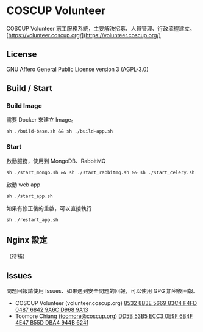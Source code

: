 # COSCUP Volunteer
COSCUP Volunteer 志工服務系統，主要解決招募、人員管理、行政流程建立。
[https://volunteer.coscup.org/](https://volunteer.coscup.org/)

## License
GNU Affero General Public License version 3 (AGPL-3.0)

## Build / Start

### Build Image
需要 Docker 來建立 Image。

    sh ./build-base.sh && sh ./build-app.sh

### Start
啟動服務，使用到 MongoDB、RabbitMQ

    sh ./start_mongo.sh && sh ./start_rabbitmq.sh && sh ./start_celery.sh

啟動 web app

    sh ./start_app.sh

如果有修正後的重啟，可以直接執行

    sh ./restart_app.sh

## Nginx 設定
（待補）

## Issues
問題回報請使用 Issues、如果遇到安全問題的回報，可以使用 GPG 加密後回報。

- COSCUP Volunteer (volunteer.coscup.org)
  [8532 8B3E 5669 83C4 F4FD  0487 6842 9A6C D968 9A13](https://volunteer.coscup.org/pgp/85328B3E566983C4F4FD048768429A6CD9689A13.asc)
- Toomore Chiang (toomore@coscup.org)
  [DD5B 53B5 ECC3 0E9F 6B4F  4E47 B55D DBA4 944B 6241](https://volunteer.coscup.org/pgp/DD5B53B5ECC30E9F6B4F4E47B55DDBA4944B6241.asc)

